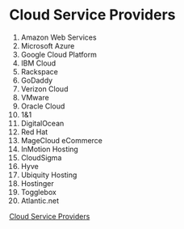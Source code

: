 # Cloud Service Providers

1. Amazon Web Services
1. Microsoft Azure
1. Google Cloud Platform
1. IBM Cloud
1. Rackspace
1. GoDaddy
1. Verizon Cloud
1. VMware
1. Oracle Cloud
1. 1&1
1. DigitalOcean
1. Red Hat
1. MageCloud eCommerce
1. InMotion Hosting
1. CloudSigma
1. Hyve
1. Ubiquity Hosting
1. Hostinger 
1. Togglebox
1. Atlantic.net

[Cloud Service Providers](https://clutch.co/cloud)
